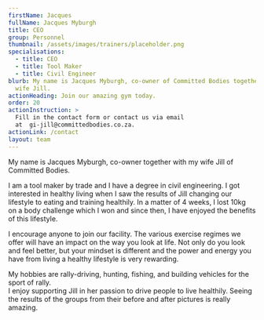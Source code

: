 ```yaml
---
firstName: Jacques
fullName: Jacques Myburgh
title: CEO
group: Personnel
thumbnail: /assets/images/trainers/placeholder.png
specialisations:
  - title: CEO
  - title: Tool Maker
  - title: Civil Engineer
blurb: My name is Jacques Myburgh, co-owner of Committed Bodies together with my
  wife Jill.
actionHeading: Join our amazing gym today.
order: 20
actionInstruction: >
  Fill in the contact form or contact us via email
  at  gi-jill@committedbodies.co.za.
actionLink: /contact
layout: team
---
```

My name is Jacques Myburgh, co-owner together with my wife Jill of Committed Bodies.

I am a tool maker by trade and I have a degree in civil engineering.
I got interested in healthy living when I saw the results of Jill changing our lifestyle to eating and training healthily. In a matter of 4 weeks, I lost 10kg on a body challenge which I won and since then, I have enjoyed the benefits of this lifestyle.

I encourage anyone to join our facility. The various exercise regimes we offer will have an impact on the way you look at life. Not only do you look and feel better, but your mindset is different and the power and energy you have from living a healthy lifestyle is very rewarding.

My hobbies are rally-driving, hunting, fishing, and building vehicles for the sport of rally.\
I enjoy supporting Jill in her passion to drive people to live healthily. Seeing the results of the groups from their before and after pictures is really amazing.